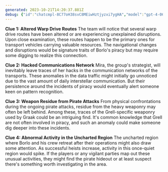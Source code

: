```yaml
---
generated: 2023-10-21T14:20:37.881Z
debug: {"id":"chatcmpl-8C77oH38svC8MEiwHztjyzxi7ygHA","model":"gpt-4-0613","usage":{"prompt_tokens":1626,"completion_tokens":313,"total_tokens":1939},"finish":"stop"}
---
```

**Clue 1: Altered Warp Drive Routes**
The team will notice that several warp drive routes have been altered or are experiencing unexplained disruptions. Upon close examination, these routes happen to be the primary ones for transport vehicles carrying valuable resources. The navigational changes and disruptions would be signature traits of Borlo's piracy but may require some digging to realize this connection.

**Clue 2: Hacked Communications Network**
Mira, the group's strategist, will inevitably leave traces of her hacks in the communication networks of the transports. These anomalies in the data traffic might initially go unnoticed due to the vast amount of daily interstellar communication. But their persistence around the incidents of piracy would eventually alert someone keen on pattern recognition.

**Clue 3: Weapon Residue from Pirate Attacks**
From physical confrontations during the ongoing pirate attacks, residue from the heavy weaponry may often be left behind. Among these, traces of the Grell-specific weaponry used by Graak could be an intriguing find. It's common knowledge that Grell are not often involved in piracy, and such an anomaly could make someone dig deeper into these incidents. 

**Clue 4: Abnormal Activity in the Uncharted Region**
The uncharted region where Borlo and his crew retreat after their operations might also draw some attention. As successful heists increase, activity in this once-quiet region would spike. If the players or any vigilant parties map out these unusual activities, they might find the pirate hideout or at least suspect there's something worth investigating in the area.